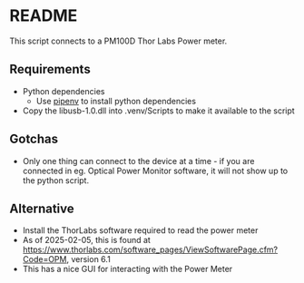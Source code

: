 # README

This script connects to a PM100D Thor Labs Power meter.

## Requirements

- Python dependencies
    - Use [pipenv](https://pipenv.pypa.io/en/latest/) to install python dependencies
- Copy the libusb-1.0.dll into .venv/Scripts to make it available to the script

## Gotchas

- Only one thing can connect to the device at a time - if you are connected in eg. Optical Power Monitor software, it will not show up to the python script.

## Alternative

- Install the ThorLabs software required to read the power meter
- As of 2025-02-05, this is found at https://www.thorlabs.com/software_pages/ViewSoftwarePage.cfm?Code=OPM, version 6.1
- This has a nice GUI for interacting with the Power Meter